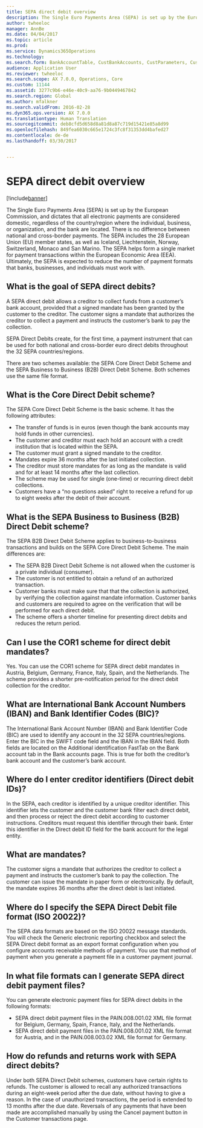 ```yaml
---
title: SEPA direct debit overview
description: The Single Euro Payments Area (SEPA) is set up by the European Commission, and dictates that all electronic payments are considered domestic, regardless of the country/region where the individual, business, or organization, and the bank are located. There is no difference between national and cross-border payments. The SEPA includes the 28 European Union (EU) member states, as well as Iceland, Liechtenstein, Norway, Switzerland, Monaco and San Marino. The SEPA helps form a single market for payment transactions within the European Economic Area (EEA). Ultimately, the SEPA is expected to reduce the number of payment formats that banks, businesses, and individuals must work with.
author: twheeloc
manager: AnnBe
ms.date: 04/04/2017
ms.topic: article
ms.prod: 
ms.service: Dynamics365Operations
ms.technology: 
ms.search.form: BankAccountTable, CustBankAccounts, CustParameters, CustTable
audience: Application User
ms.reviewer: twheeloc
ms.search.scope: AX 7.0.0, Operations, Core
ms.custom: 11144
ms.assetid: 3277c9b6-e46e-40c9-aa76-9b0449467842
ms.search.region: Global
ms.author: mfalkner
ms.search.validFrom: 2016-02-28
ms.dyn365.ops.version: AX 7.0.0
ms.translationtype: Human Translation
ms.sourcegitcommit: deb8cfd5d658d8a81d8a87c719d15421e85a8d99
ms.openlocfilehash: 849fea6030c665e1724c3fc8f31353dd4bafed27
ms.contentlocale: de-de
ms.lasthandoff: 03/30/2017


---
```


# <a name="sepa-direct-debit-overview"></a>SEPA direct debit overview

[!include[banner](../includes/banner.md)]


The Single Euro Payments Area (SEPA) is set up by the European Commission, and dictates that all electronic payments are considered domestic, regardless of the country/region where the individual, business, or organization, and the bank are located. There is no difference between national and cross-border payments. The SEPA includes the 28 European Union (EU) member states, as well as Iceland, Liechtenstein, Norway, Switzerland, Monaco and San Marino. The SEPA helps form a single market for payment transactions within the European Economic Area (EEA). Ultimately, the SEPA is expected to reduce the number of payment formats that banks, businesses, and individuals must work with.   

<a name="what-is-the-goal-of-sepa-direct-debits"></a>What is the goal of SEPA direct debits?
---------------------------------------

A SEPA direct debit allows a creditor to collect funds from a customer’s bank account, provided that a signed mandate has been granted by the customer to the creditor. The customer signs a mandate that authorizes the creditor to collect a payment and instructs the customer’s bank to pay the collection. 

SEPA Direct Debits create, for the first time, a payment instrument that can be used for both national and cross-border euro direct debits throughout the 32 SEPA countries/regions. 

There are two schemes available: the SEPA Core Direct Debit Scheme and the SEPA Business to Business (B2B) Direct Debit Scheme. Both schemes use the same file format.

## <a name="what-is-the-core-direct-debit-scheme"></a>What is the Core Direct Debit scheme?
The SEPA Core Direct Debit Scheme is the basic scheme. It has the following attributes:
-   The transfer of funds is in euros (even though the bank accounts may hold funds in other currencies).
-   The customer and creditor must each hold an account with a credit institution that is located within the SEPA.
-   The customer must grant a signed mandate to the creditor.
-   Mandates expire 36 months after the last initiated collection.
-   The creditor must store mandates for as long as the mandate is valid and for at least 14 months after the last collection.
-   The scheme may be used for single (one-time) or recurring direct debit collections.
-   Customers have a “no questions asked” right to receive a refund for up to eight weeks after the debit of their account.

## <a name="what-is-the-sepa-business-to-business-b2b-direct-debit-scheme"></a>What is the SEPA Business to Business (B2B) Direct Debit scheme?
The SEPA B2B Direct Debit Scheme applies to business-to-business transactions and builds on the SEPA Core Direct Debit Scheme. The main differences are:
-   The SEPA B2B Direct Debit Scheme is not allowed when the customer is a private individual (consumer).
-   The customer is not entitled to obtain a refund of an authorized transaction.
-   Customer banks must make sure that that the collection is authorized, by verifying the collection against mandate information. Customer banks and customers are required to agree on the verification that will be performed for each direct debit.
-   The scheme offers a shorter timeline for presenting direct debits and reduces the return period.

## <a name="can-i-use-the-cor1-scheme-for-direct-debit-mandates"></a>Can I use the COR1 scheme for direct debit mandates?
Yes. You can use the COR1 scheme for SEPA direct debit mandates in Austria, Belgium, Germany, France, Italy, Spain, and the Netherlands. The scheme provides a shorter pre-notification period for the direct debit collection for the creditor.

## <a name="what-are-international-bank-account-numbers-iban-and-bank-identifier-codes-bic"></a>What are International Bank Account Numbers (IBAN) and Bank Identifier Codes (BIC)?
The International Bank Account Number (IBAN) and Bank Identifier Code (BIC) are used to identify any account in the 32 SEPA countries/regions. Enter the BIC in the SWIFT code field and the IBAN in the IBAN field. Both fields are located on the Additional identification FastTab on the Bank account tab in the Bank accounts page. This is true for both the creditor’s bank account and the customer’s bank account.

## <a name="where-do-i-enter-creditor-identifiers-direct-debit-ids"></a>Where do I enter creditor identifiers (Direct debit IDs)?
In the SEPA, each creditor is identified by a unique creditor identifier. This identifier lets the customer and the customer bank filter each direct debit, and then process or reject the direct debit according to customer instructions. Creditors must request this identifier through their bank. Enter this identifier in the Direct debit ID field for the bank account for the legal entity.

## <a name="what-are-mandates"></a>What are mandates?
The customer signs a mandate that authorizes the creditor to collect a payment and instructs the customer’s bank to pay the collection. The customer can issue the mandate in paper form or electronically. By default, the mandate expires 36 months after the direct debit is last initiated.

## <a name="where-do-i-specify-the-sepa-direct-debit-file-format-iso-20022"></a>Where do I specify the SEPA Direct Debit file format (ISO 20022)?
The SEPA data formats are based on the ISO 20022 message standards. You will check the Generic electronic reporting checkbox and select the SEPA Direct debit format as an export format configuration when you configure accounts receivable methods of payment. You use that method of payment when you generate a payment file in a customer payment journal.

## <a name="in-what-file-formats-can-i-generate-sepa-direct-debit-payment-files"></a>In what file formats can I generate SEPA direct debit payment files?
You can generate electronic payment files for SEPA direct debits in the following formats:
-   SEPA direct debit payment files in the PAIN.008.001.02 XML file format for Belgium, Germany, Spain, France, Italy, and the Netherlands.
-   SEPA direct debit payment files in the PAIN.008.001.02 XML file format for Austria, and in the PAIN.008.003.02 XML file format for Germany.

## <a name="how-do-refunds-and-returns-work-with-sepa-direct-debits"></a>How do refunds and returns work with SEPA direct debits?
Under both SEPA Direct Debit schemes, customers have certain rights to refunds. The customer is allowed to recall any authorized transactions during an eight-week period after the due date, without having to give a reason. In the case of unauthorized transactions, the period is extended to 13 months after the due date. Reversals of any payments that have been made are accomplished manually by using the Cancel payment button in the Customer transactions page.






